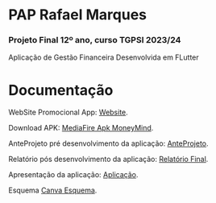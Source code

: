 # PAP Rafael Marques
<h3>Projeto Final 12º ano, curso TGPSI 2023/24</h3>
<p>Aplicação de Gestão Financeira Desenvolvida em FLutter</p>

# Documentação
WebSite Promocional App: [Website](https://www.moneymind.pt/).

Download APK: [MediaFire Apk MoneyMind](https://www.mediafire.com/file/p3bek85gamqu3b5/moneymind_%25281%2529.apk/file).

AnteProjeto pré desenvolvimento da aplicação: [AnteProjeto](https://github.com/Marques960/site-moneymind/blob/main/N15%20-%20Anteprojeto%20-%20Rafael%20Marques%20(1).pdf). 

Relatório pós desenvolvimento da aplicação: [Relatório Final](https://github.com/Marques960/site-moneymind/blob/main/Relat%C3%B3rio%20Final%20PAP_Rafael_Marques%20(1).pdf). 

Apresentação da aplicação: [Aplicação](https://github.com/Marques960/site-moneymind/blob/main/Apresenta%C3%A7%C3%A3o_PAP_Rafael_Marques%20(1).pptx). 

Esquema [Canva Esquema](https://www.canva.com/design/DAGAiIGTtV0/t6zUkiLV3sR24RfLKiXzpw/edit).


